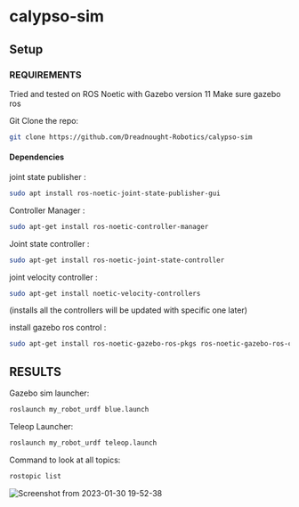 # calypso-sim

## Setup

### REQUIREMENTS

Tried and tested on ROS Noetic with Gazebo version 11
Make sure gazebo ros 

Git Clone the repo:
```bash
git clone https://github.com/Dreadnought-Robotics/calypso-sim
```

#### Dependencies

joint state publisher : 
```bash 
sudo apt install ros-noetic-joint-state-publisher-gui
```

Controller Manager : 
```bash
sudo apt-get install ros-noetic-controller-manager
```

Joint state controller : 
```bash
sudo apt-get install ros-noetic-joint-state-controller
```

joint velocity controller : 
```bash
sudo apt-get install noetic-velocity-controllers
```
(installs all the controllers will be updated with specific one later)

install gazebo ros control : 
```bash
sudo apt-get install ros-noetic-gazebo-ros-pkgs ros-noetic-gazebo-ros-control
```

## RESULTS

Gazebo sim launcher:
```bash
roslaunch my_robot_urdf blue.launch
```

Teleop Launcher:
```bash
roslaunch my_robot_urdf teleop.launch 
```

Command to look at all topics:
```bash
rostopic list
```

![Screenshot from 2023-01-30 19-52-38](https://user-images.githubusercontent.com/61612220/215504191-294041a7-b356-403d-9ce7-ca4c2c893563.png)

